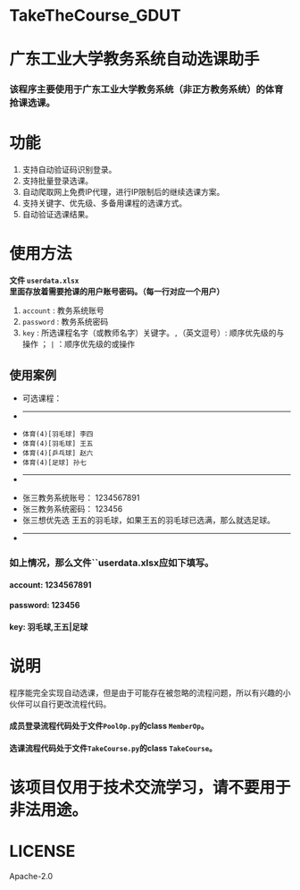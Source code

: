 # TakeTheCourse_GDUT
# 广东工业大学教务系统自动选课助手

### 该程序主要使用于广东工业大学教务系统（非正方教务系统）的体育抢课选课。


# 功能

  1. 支持自动验证码识别登录。
  2. 支持批量登录选课。
  3. 自动爬取网上免费IP代理，进行IP限制后的继续选课方案。
  4. 支持关键字、优先级、多备用课程的选课方式。
  5. 自动验证选课结果。
 

  
# 使用方法

  **文件 ``userdata.xlsx``里面存放着需要抢课的用户账号密码。（每一行对应一个用户）**
  1. ``account``  : 教务系统账号
  2. ``password`` : 教务系统密码
  3. ``key``      : 所选课程名字（或教师名字）关键字。``,``（英文逗号）: 顺序优先级的与操作 ； ``|`` ：顺序优先级的或操作
  
## 使用案例
* 可选课程：
* ------------------------
* ``体育(4)[羽毛球] 李四 ``
* ``体育(4)[羽毛球] 王五 ``
* ``体育(4)[乒乓球] 赵六 ``
* ``体育(4)[足球] 孙七 ``
* ------------------------
* 张三教务系统账号： 1234567891
* 张三教务系统密码： 123456
* 张三想优先选 王五的羽毛球，如果王五的羽毛球已选满，那么就选足球。
* -----------------------
### 如上情况，那么文件``userdata.xlsx应如下填写。
#### account: 1234567891
#### password: 123456
#### key: 羽毛球,王五|足球


# 说明
  
  程序能完全实现自动选课，但是由于可能存在被忽略的流程问题，所以有兴趣的小伙伴可以自行更改流程代码。
#### 成员登录流程代码处于文件``PoolOp.py``的class ``MemberOp``。
#### 选课流程代码处于文件``TakeCourse.py``的class ``TakeCourse``。

# 该项目仅用于技术交流学习，请不要用于非法用途。

# LICENSE
  Apache-2.0
